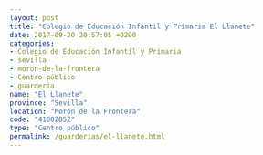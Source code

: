 ```yaml
---
layout: post
title: "Colegio de Educación Infantil y Primaria El Llanete"
date: 2017-09-20 20:57:05 +0200
categories:
- Colegio de Educación Infantil y Primaria
- sevilla
- moron-de-la-frontera
- Centro público
- guarderia
name: "El Llanete"
province: "Sevilla"
location: "Moron de la Frontera"
code: "41002852"
type: "Centro público"
permalink: /guarderias/el-llanete.html
---
```

